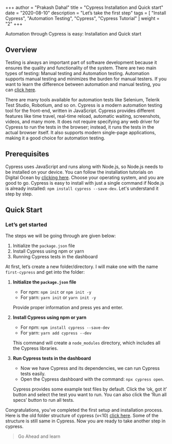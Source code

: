 +++
author = "Prakash Dahal"
title = "Cypress Installation and Quick start"
date = "2020-08-10"
description = "Let’s take the first step"
tags = [
    "Install Cypress",
    "Automation Testing",
    "Cypress",
    "Cypress Tutorial"
    ]
weight = "2"
+++

Automation through Cypress is easy: Installation and Quick start <!--more-->

## Overview

Testing is always an important part of software development because it ensures the quality and functionality of the system. There are two main types of testing: Manual testing and Automation testing. Automation supports manual testing and minimizes the burden for manual testers. If you want to learn the difference between automation and manual testing, you can 
<a href="https://medium.com/@testautomation/the-difference-between-manual-automated-testing-b3230fa8d94d#:~:text=Automated%20testing%20is%20a%20method,behavior%20and%20creating%20test%20reports.&text=In%20other%20words%2C%20automated%20testing,and%20efficiency%20of%20software%20testing." target="_blank">click here</a>.

There are many tools available for automation tests like Selenium, Telerik Test Studio, Robotium, and so on. Cypress is a modern automation testing tool for the front-end, written in JavaScript. Cypress provides different features like time travel, real-time reload, automatic waiting, screenshots, videos, and many more. It does not require specifying any web driver for Cypress to run the tests in the browser; instead, it runs the tests in the actual browser itself. It also supports modern single-page applications, making it a good choice for automation testing.

## Prerequisites

Cypress uses JavaScript and runs along with Node.js, so Node.js needs to be installed on your device. You can follow the installation tutorials on Digital Ocean by <a href="https://www.digitalocean.com/community/tutorials?q=Install+Node" target="_blank">clicking here</a>. Choose your operating system, and you are good to go. Cypress is easy to install with just a single command if Node.js is already installed: `npm install cypress --save-dev`. Let's understand it step by step.

## Quick Start

### Let’s get started

The steps we will be going through are given below:

1. Initialize the `package.json` file
2. Install Cypress using npm or yarn
3. Running Cypress tests in the dashboard

At first, let’s create a new folder/directory. I will make one with the name `first-cypress` and get into the folder:

1. **Initialize the `package.json` file**

   - For npm: `npm init` or `npm init -y`
   - For yarn: `yarn init` or `yarn init -y`

   Provide proper information and press yes and enter.

2. **Install Cypress using npm or yarn**

   - For npm: `npm install cypress --save-dev`
   - For yarn: `yarn add cypress --dev`

   This command will create a `node_modules` directory, which includes all the Cypress libraries.

3. **Run Cypress tests in the dashboard**

   - Now we have Cypress and its dependencies, we can run Cypress tests easily.
   - Open the Cypress dashboard with the command: `npx cypress open`.

   Cypress provides some example test files by default. Click the ‘ok, got it’ button and select the test you want to run. You can also click the ‘Run all specs’ button to run all tests.

Congratulations, you've completed the first setup and installation process.
Here is the old folder structure of cypress (v<10) <a href="https://medium.com/@dahalprakash1720/automation-through-cypress-is-easy-folder-structure-8cc8ea384b23" target="_blank">click here</a>. Some of the structure is still same in Cypress. Now you are ready to take another step in cypress.

> Go Ahead and learn
